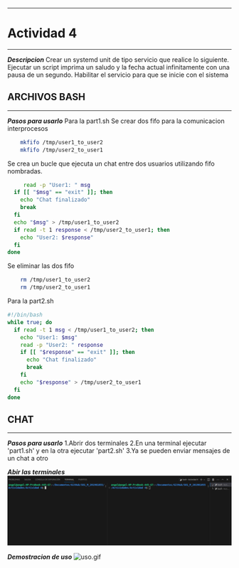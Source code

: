 ___
# Actividad 4
___
***Descripcion***
Crear un systemd unit de tipo servicio que realice lo siguiente.
Ejecutar un script imprima un saludo y la fecha actual infinitamente con una pausa de un segundo.
Habilitar el servicio para que se inicie con el sistema 

## ARCHIVOS BASH
___
***Pasos para usarlo***
Para la part1.sh
Se crear dos fifo para la comunicacion interprocesos
```bash
    mkfifo /tmp/user1_to_user2
    mkfifo /tmp/user2_to_user1
```

Se crea un bucle que ejecuta un chat entre dos usuarios utilizando fifo nombradas. 
```bash
     read -p "User1: " msg
  if [[ "$msg" == "exit" ]]; then
    echo "Chat finalizado"
    break
  fi
  echo "$msg" > /tmp/user1_to_user2
  if read -t 1 response < /tmp/user2_to_user1; then
    echo "User2: $response"
  fi
done
```

Se eliminar las dos fifo
```bash
    rm /tmp/user1_to_user2
    rm /tmp/user2_to_user1
```

Para la part2.sh
```bash
#!/bin/bash
while true; do
  if read -t 1 msg < /tmp/user1_to_user2; then
    echo "User1: $msg"
    read -p "User2: " response
    if [[ "$response" == "exit" ]]; then
      echo "Chat finalizado"
      break
    fi
    echo "$response" > /tmp/user2_to_user1
  fi
done
```

## CHAT
___
***Pasos para usarlo***
1.Abrir dos terminales 
2.En una terminal ejecutar 'part1.sh' y en la otra ejecutar 'part2.sh'
3.Ya se pueden enviar mensajes de un chat a otro

***Abir las terminales***
![1.png](./imagenes/1.png)

***Demostracion de uso***
![uso.gif](./imagenes/uso.gif)
